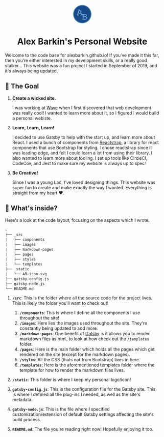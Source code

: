 <p align="center">
  <a href="alexbarkin.github.io">
    <img alt="Alex Barkin" src="./static/AB-icon.svg" width="60" />
  </a>
</p>
<h1 align="center">
  Alex Barkin's Personal Website
</h1>

Welcome to the code base for alexbarkin.github.io!
If you've made it this far, then you're either interested in my development skills, or a really good stalker...
This website was a fun project I started in September of 2019, and it's always being updated.

## 🚀 The Goal

1.  **Create a wicked site.**

    I was working at [Wave](www.waveapps.com) when I first discovered that web development was really cool! I wanted to learn more about it, so I figured I would build a personal webiste.

2.  **Learn, Learn, Learn!**

    I decided to use Gatsby to help with the start up, and learn more about React. I used a bunch of components from [Reactstrap](https://reactstrap.github.io/), a library for react components that use Bootstrap for styling. I chose reactstrap since it was leading edge, and felt I could learn a lot from using their library. I also wanted to learn more about tooling. I set up tools like CircleCI, CodeCov, and Jest to make sure my website is always up to spec!

3.  **Be Creative!**

    Since I was a young Lad, I've loved designing things. This website was super fun to create and make exactly the way I wanted. Everything is straight from my heart ❤️.

## 🧐 What's inside?

Here's a look at the code layout, focusing on the aspects which I wrote.

    .
    ├── _src
    |   ├── components
    |   ├── images
    |   ├── markdown-pages
    |   ├── pages
    |   ├── styles
    |   └── templates
    ├── _static
    |   └── AB-icon.svg
    ├── gatsby-config.js
    ├── gatsby-node.js
    └── README.md

1.  **`/src`**: This is the folder where all the source code for the project lives. This is likely the folder you'll want to check out!

    1. **`/components`**: This is where I define all the components I use throughout the site!
    2. **`/images`**: Here lies the images used throughout the site. They're constantly being updated to add more.
    3. **`/markdown-pages`**: One benefit of [Gatsby](https://www.gatsbyjs.org) is it allows you to render markdown files as html, to look at how check out the `/templates` folder.
    4. **`/pages`**: Here is the main folder which holds all the pages which get rendered on the site (except for the markdown pages).
    5. **`/styles`**: All the CSS (thats not from Bootstrap) lives in here.
    6. **`/templates`**: Here is the aforementioned templates folder where the template for how to render the markdown files lives.

2)  **`/static`**: This folder is where I keep my personal logo/icon!

3)  **`gatsby-config.js`**: This is the configuration file for the Gatsby site. This is where I defined all the plug-ins I needed, as well as the site's metadata.

4)  **`gatsby-node.js`**: This is the file where I specified customization/extension of default Gatsby settings affecting the site's build process.

5)  **`README.md`**: The file you're reading right now! Hopefully enjoying it too.

